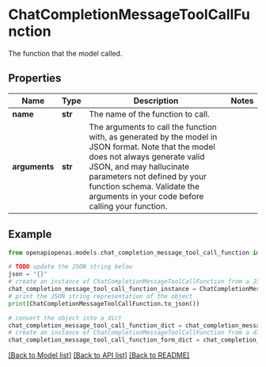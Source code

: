 # ChatCompletionMessageToolCallFunction

The function that the model called.

## Properties

Name | Type | Description | Notes
------------ | ------------- | ------------- | -------------
**name** | **str** | The name of the function to call. | 
**arguments** | **str** | The arguments to call the function with, as generated by the model in JSON format. Note that the model does not always generate valid JSON, and may hallucinate parameters not defined by your function schema. Validate the arguments in your code before calling your function. | 

## Example

```python
from openapiopenai.models.chat_completion_message_tool_call_function import ChatCompletionMessageToolCallFunction

# TODO update the JSON string below
json = "{}"
# create an instance of ChatCompletionMessageToolCallFunction from a JSON string
chat_completion_message_tool_call_function_instance = ChatCompletionMessageToolCallFunction.from_json(json)
# print the JSON string representation of the object
print(ChatCompletionMessageToolCallFunction.to_json())

# convert the object into a dict
chat_completion_message_tool_call_function_dict = chat_completion_message_tool_call_function_instance.to_dict()
# create an instance of ChatCompletionMessageToolCallFunction from a dict
chat_completion_message_tool_call_function_form_dict = chat_completion_message_tool_call_function.from_dict(chat_completion_message_tool_call_function_dict)
```
[[Back to Model list]](../README.md#documentation-for-models) [[Back to API list]](../README.md#documentation-for-api-endpoints) [[Back to README]](../README.md)


